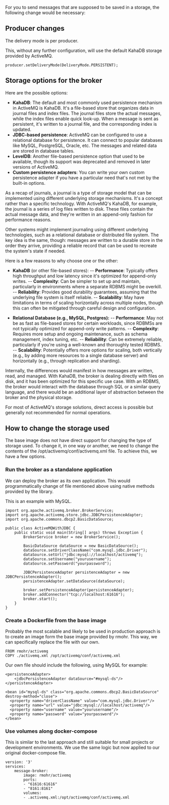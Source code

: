 For you to send messages that are supposed to be saved in a storage, the following change would be necessary:

## Producer changes
The delivery mode is per producer.

This, without any further configuration, will use the default KahaDB storage provided by ActiveMQ.

```
producer.setDeliveryMode(DeliveryMode.PERSISTENT);
```

## Storage options for the broker
Here are the possible options:

- **KahaDB**: The default and most commonly used persistence mechanism in ActiveMQ is KahaDB. It's a file-based store 
that organizes data in journal files and index files. The journal files store the actual messages, while the index files 
enable quick look-up. When a message is sent as persistent, it's written to a journal file, and the corresponding index 
is updated.
- **JDBC-based persistence**: ActiveMQ can be configured to use a relational database for persistence. It can connect to
popular databases like MySQL, PostgreSQL, Oracle, etc. The messages and related data are stored in database tables.
- **LevelDB**: Another file-based persistence option that used to be available, though its support was deprecated and 
removed in later versions of ActiveMQ.
- **Custom persistence adapters**: You can write your own custom persistence adapter if you have a particular need 
that's not met by the built-in options.

As a recap of journals, a journal is a type of storage model that can be implemented using different underlying storage 
mechanisms. It's a concept rather than a specific technology. With ActiveMQ's KahaDB, for example, the journal is a 
series of log files written to disk. These files contain the actual message data, and they're written in an append-only 
fashion for performance reasons.

Other systems might implement journaling using different underlying technologies, such as a relational database or 
distributed file system. The key idea is the same, though: messages are written to a durable store in the order they 
arrive, providing a reliable record that can be used to recreate the system's state if needed.

Here is a few reasons to why choose one or the other:
- **KahaDB** (or other file-based stores):
-- **Performance**: Typically offers high throughput and low latency since it's optimized for append-only writes.
-- **Complexity**: Can be simpler to set up and maintain, particularly in environments where a separate RDBMS might be overkill.
-- **Reliability**: Provides good durability guarantees, assuming that the underlying file system is itself reliable.
-- **Scalability**: May have limitations in terms of scaling horizontally across multiple nodes, though this can often 
be mitigated through careful design and configuration.

- **Relational Database (e.g., MySQL, Postgres):**
-- **Performance**: May not be as fast as file-based stores for certain workloads, since RDBMSs are not typically 
optimized for append-only write patterns.
-- **Complexity**: Requires more setup and ongoing maintenance, such as schema management, index tuning, etc.
-- **Reliability**: Can be extremely reliable, particularly if you're using a well-known and thoroughly tested RDBMS.
-- **Scalability**: Potentially offers more options for scaling, both vertically (e.g., by adding more resources to a 
single database server) and horizontally (e.g., through replication and sharding).

Internally, the differences would manifest in how messages are written, read, and managed. With KahaDB, the broker is 
dealing directly with files on disk, and it has been optimized for this specific use case. With an RDBMS, the broker 
would interact with the database through SQL or a similar query language, and there would be an additional layer 
of abstraction between the broker and the physical storage.

For most of ActiveMQ's storage solutions, direct access is possible but generally not recommended for normal operations.

## How to change the storage used
The base image does not have direct support for changing the type of storage used. To change it, in one way or another,
we need to change the contents of the /opt/activemq/conf/activemq.xml file. To achieve this, we have a few options.

### Run the broker as a standalone application
We can deploy the broker as its own application. This would programmatically change of file mentioned above using
native methods provided by the library. 

This is an example with MySQL.
```
import org.apache.activemq.broker.BrokerService;
import org.apache.activemq.store.jdbc.JDBCPersistenceAdapter;
import org.apache.commons.dbcp2.BasicDataSource;

public class ActiveMQWithJDBC {
    public static void main(String[] args) throws Exception {
        BrokerService broker = new BrokerService();
        
        BasicDataSource dataSource = new BasicDataSource();
        dataSource.setDriverClassName("com.mysql.jdbc.Driver");
        dataSource.setUrl("jdbc:mysql://localhost/activemq");
        dataSource.setUsername("yourusername");
        dataSource.setPassword("yourpassword");

        JDBCPersistenceAdapter persistenceAdapter = new JDBCPersistenceAdapter();
        persistenceAdapter.setDataSource(dataSource);

        broker.setPersistenceAdapter(persistenceAdapter);
        broker.addConnector("tcp://localhost:61616");
        broker.start();
    }
}
```

### Create a Dockerfile from the base image
Probably the most scalable and likely to be used in production approach is to create an image form the base image provided
by rmohr. This way, we can specifically replace the file with our own.

```
FROM rmohr/activemq
COPY ./activemq.xml /opt/activemq/conf/activemq.xml
```

Our own file should include the following, using MySQL for example:
```
<persistenceAdapter>
    <jdbcPersistenceAdapter dataSource="#mysql-ds"/>
</persistenceAdapter>

<bean id="mysql-ds" class="org.apache.commons.dbcp2.BasicDataSource" destroy-method="close">
  <property name="driverClassName" value="com.mysql.jdbc.Driver"/>
  <property name="url" value="jdbc:mysql://localhost/activemq"/>
  <property name="username" value="yourusername"/>
  <property name="password" value="yourpassword"/>
</bean>
```

### Use volumes along docker-compose
This is similar to the last approach and still suitable for small projects or development environments. We use the same
logic but now applied to our original docker-compose file.

```
version: '3'
services:
    message-broker:
        image: rmohr/activemq
        ports:
        - "61616:61616"
        - "8161:8161"
        volumes:
        - .activemq.xml:/opt/activemq/conf/activemq.xml
```
